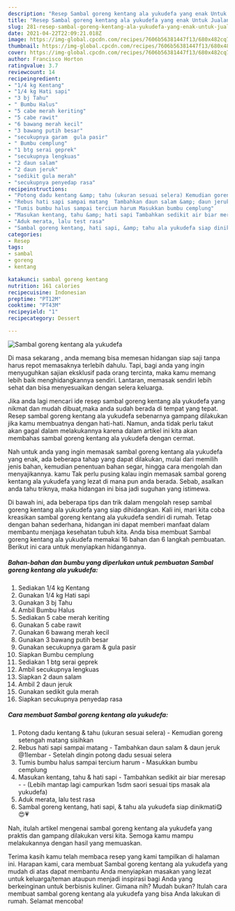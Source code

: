 ```yaml
---
description: "Resep Sambal goreng kentang ala yukudefa yang enak Untuk Jualan"
title: "Resep Sambal goreng kentang ala yukudefa yang enak Untuk Jualan"
slug: 281-resep-sambal-goreng-kentang-ala-yukudefa-yang-enak-untuk-jualan
date: 2021-04-22T22:09:21.018Z
image: https://img-global.cpcdn.com/recipes/7606b56381447f13/680x482cq70/sambal-goreng-kentang-ala-yukudefa-foto-resep-utama.jpg
thumbnail: https://img-global.cpcdn.com/recipes/7606b56381447f13/680x482cq70/sambal-goreng-kentang-ala-yukudefa-foto-resep-utama.jpg
cover: https://img-global.cpcdn.com/recipes/7606b56381447f13/680x482cq70/sambal-goreng-kentang-ala-yukudefa-foto-resep-utama.jpg
author: Francisco Horton
ratingvalue: 3.7
reviewcount: 14
recipeingredient:
- "1/4 kg Kentang"
- "1/4 kg Hati sapi"
- "3 bj Tahu"
- " Bumbu Halus"
- "5 cabe merah keriting"
- "5 cabe rawit"
- "6 bawang merah kecil"
- "3 bawang putih besar"
- "secukupnya garam  gula pasir"
- " Bumbu cemplung"
- "1 btg serai geprek"
- "secukupnya lengkuas"
- "2 daun salam"
- "2 daun jeruk"
- "sedikit gula merah"
- "secukupnya penyedap rasa"
recipeinstructions:
- "Potong dadu kentang &amp; tahu (ukuran sesuai selera) Kemudian goreng setengah matang sisihkan"
- "Rebus hati sapi sampai matang  Tambahkan daun salam &amp; daun jeruk @1lembar Setelah dingin potong dadu sesuai selera"
- "Tumis bumbu halus sampai tercium harum Masukkan bumbu cemplung"
- "Masukan kentang, tahu &amp; hati sapi Tambahkan sedikit air biar meresap  (Lebih mantap lagi campurkan 1sdm saori sesuai tips masak ala yukudefa)"
- "Aduk merata, lalu test rasa"
- "Sambal goreng kentang, hati sapi, &amp; tahu ala yukudefa siap dinikmati😋😍💗"
categories:
- Resep
tags:
- sambal
- goreng
- kentang

katakunci: sambal goreng kentang 
nutrition: 161 calories
recipecuisine: Indonesian
preptime: "PT12M"
cooktime: "PT43M"
recipeyield: "1"
recipecategory: Dessert

---
```



![Sambal goreng kentang ala yukudefa](https://img-global.cpcdn.com/recipes/7606b56381447f13/680x482cq70/sambal-goreng-kentang-ala-yukudefa-foto-resep-utama.jpg)

Di masa  sekarang , anda memang bisa memesan hidangan siap saji tanpa harus repot memasaknya terlebih dahulu. Tapi, bagi anda yang ingin menyuguhkan sajian eksklusif pada orang tercinta, maka kamu memang lebih baik menghidangkannya sendiri. Lantaran, memasak sendiri lebih sehat dan bisa menyesuaikan dengan selera keluarga.

Jika anda lagi mencari ide resep sambal goreng kentang ala yukudefa yang nikmat dan mudah dibuat,maka anda sudah berada di tempat yang tepat. Resep sambal goreng kentang ala yukudefa  sebenarnya gampang dilakukan jika kamu membuatnya dengan hati-hati. Namun, anda tidak perlu takut akan gagal dalam melakukannya 
karena dalam artikel ini kita akan membahas sambal goreng kentang ala yukudefa dengan cermat.  



Nah untuk anda yang ingin memasak sambal goreng kentang ala yukudefa yang enak, ada beberapa tahap yang dapat dilakukan, mulai dari memilih jenis bahan, kemudian penentuan bahan segar, hingga cara mengolah dan menyajikannya. kamu Tak perlu pusing kalau ingin memasak sambal goreng kentang ala yukudefa yang lezat di mana pun anda berada. Sebab, asalkan anda  tahu triknya, maka hidangan ini bisa jadi suguhan yang istimewa.

Di bawah ini, ada beberapa tips dan trik dalam mengolah resep sambal goreng kentang ala yukudefa yang siap dihidangkan. Kali ini, mari kita coba kreasikan sambal goreng kentang ala yukudefa sendiri di rumah. Tetap dengan bahan sederhana, hidangan ini dapat memberi manfaat dalam membantu menjaga kesehatan tubuh kita. Anda bisa membuat Sambal goreng kentang ala yukudefa memakai 16 bahan dan 6 langkah pembuatan. Berikut ini cara untuk menyiapkan hidangannya.

<!--inarticleads1-->

##### Bahan-bahan dan bumbu yang diperlukan untuk pembuatan Sambal goreng kentang ala yukudefa:

1. Sediakan 1/4 kg Kentang
1. Gunakan 1/4 kg Hati sapi
1. Gunakan 3 bj Tahu
1. Ambil  Bumbu Halus
1. Sediakan 5 cabe merah keriting
1. Gunakan 5 cabe rawit
1. Gunakan 6 bawang merah kecil
1. Gunakan 3 bawang putih besar
1. Gunakan secukupnya garam &amp; gula pasir
1. Siapkan  Bumbu cemplung
1. Sediakan 1 btg serai geprek
1. Ambil secukupnya lengkuas
1. Siapkan 2 daun salam
1. Ambil 2 daun jeruk
1. Gunakan sedikit gula merah
1. Siapkan secukupnya penyedap rasa




<!--inarticleads2-->

##### Cara membuat Sambal goreng kentang ala yukudefa:

1. Potong dadu kentang &amp; tahu (ukuran sesuai selera) - Kemudian goreng setengah matang sisihkan
1. Rebus hati sapi sampai matang  - Tambahkan daun salam &amp; daun jeruk @1lembar - Setelah dingin potong dadu sesuai selera
1. Tumis bumbu halus sampai tercium harum - Masukkan bumbu cemplung
1. Masukan kentang, tahu &amp; hati sapi - Tambahkan sedikit air biar meresap -  - (Lebih mantap lagi campurkan 1sdm saori sesuai tips masak ala yukudefa)
1. Aduk merata, lalu test rasa
1. Sambal goreng kentang, hati sapi, &amp; tahu ala yukudefa siap dinikmati😋😍💗




Nah, itulah artikel mengenai  sambal goreng kentang ala yukudefa  yang praktis dan gampang dilakukan versi kita. Semoga kamu mampu melakukannya dengan hasil yang memuaskan. 

Terima kasih kamu telah membaca resep yang kami tampilkan di halaman ini. Harapan kami, cara membuat  Sambal goreng kentang ala yukudefa yang mudah di atas dapat membantu Anda menyiapkan masakan yang lezat untuk keluarga/teman ataupun menjadi inspirasi bagi Anda yang berkeinginan untuk berbisnis kuliner. Gimana nih? Mudah bukan? Itulah cara membuat sambal goreng kentang ala yukudefa yang bisa Anda lakukan di rumah. Selamat mencoba!

